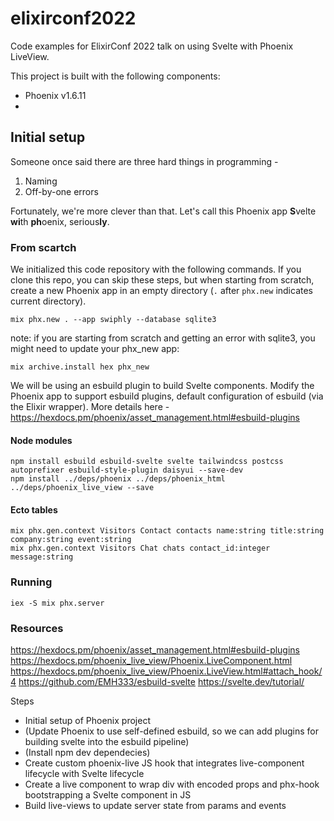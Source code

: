 # elixirconf2022
Code examples for ElixirConf 2022 talk on using Svelte with Phoenix LiveView.

This project is built with the following components:
- Phoenix v1.6.11
- 


## Initial setup

Someone once said there are three hard things in programming -
1. Naming
2. Off-by-one errors

Fortunately, we're more clever than that.
Let's call this Phoenix app **S**velte **wi**th **ph**oenix, serious**ly**. 

### From scartch
We initialized this code repository with the following commands. If you clone this repo, you can skip these steps, but when starting from scratch, create a new Phoenix app in an empty directory (`.` after `phx.new` indicates current directory).
```
mix phx.new . --app swiphly --database sqlite3
```
note: if you are starting from scratch and getting an error with sqlite3, you might need to update your phx\_new app:
```
mix archive.install hex phx_new
```

We will be using an esbuild plugin to build Svelte components.
Modify the Phoenix app to support esbuild plugins, default configuration of esbuild (via the Elixir wrapper).
More details here - https://hexdocs.pm/phoenix/asset_management.html#esbuild-plugins

#### Node modules
```
npm install esbuild esbuild-svelte svelte tailwindcss postcss autoprefixer esbuild-style-plugin daisyui --save-dev
npm install ../deps/phoenix ../deps/phoenix_html ../deps/phoenix_live_view --save
```

#### Ecto tables
```
mix phx.gen.context Visitors Contact contacts name:string title:string company:string event:string
mix phx.gen.context Visitors Chat chats contact_id:integer message:string
```

### Running
```
iex -S mix phx.server
```

### Resources
https://hexdocs.pm/phoenix/asset_management.html#esbuild-plugins
https://hexdocs.pm/phoenix_live_view/Phoenix.LiveComponent.html
https://hexdocs.pm/phoenix_live_view/Phoenix.LiveView.html#attach_hook/4
https://github.com/EMH333/esbuild-svelte
https://svelte.dev/tutorial/


Steps
- Initial setup of Phoenix project
- (Update Phoenix to use self-defined esbuild, so we can add plugins for building svelte into the esbuild pipeline)
- (Install npm dev dependecies)
- Create custom phoenix-live JS hook that integrates live-component lifecycle with Svelte lifecycle
- Create a live component to wrap div with encoded props and phx-hook bootstrapping a Svelte component in JS
- Build live-views to update server state from params and events
